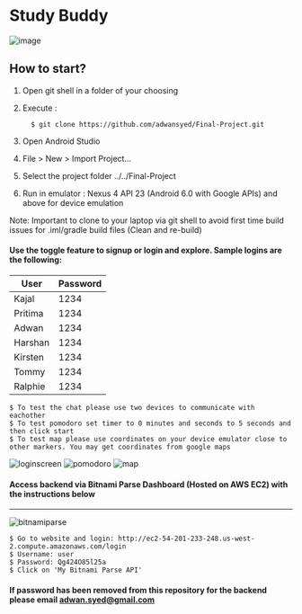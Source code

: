 # Study Buddy
![image](https://user-images.githubusercontent.com/1751112/34926622-ad783188-f97e-11e7-91bf-34c34028bc96.png)

## How to start?

1. Open git shell in a folder of your choosing
2. Execute :

         $ git clone https://github.com/adwansyed/Final-Project.git
         
3. Open Android Studio
4. File > New > Import Project...
5. Select the project folder ../../Final-Project
6. Run in emulator : Nexus 4 API 23 (Android 6.0 with Google APIs) and above for device emulation
	
Note: Important to clone to your laptop via git shell to avoid first time build issues for .iml/gradle build files (Clean and re-build)
	 
#### Use the toggle feature to signup or login and explore. Sample logins are the following:

| User    | Password | 
|---------|----------|
| Kajal   | 1234     |
| Pritima | 1234     |
| Adwan   | 1234     |
| Harshan | 1234     |
| Kirsten | 1234     |
| Tommy   | 1234     |
| Ralphie | 1234     |
 
    $ To test the chat please use two devices to communicate with eachother
    $ To test pomodoro set timer to 0 minutes and seconds to 5 seconds and then click start
    $ To test map please use coordinates on your device emulator close to other markers. You may get coordinates from google maps

![loginscreen](https://user-images.githubusercontent.com/1751112/34053599-69bddec6-e195-11e7-9426-e4ab1e949944.JPG) ![pomodoro](https://user-images.githubusercontent.com/1751112/34053628-8441de0a-e195-11e7-8024-57b922cee309.JPG) ![map](https://user-images.githubusercontent.com/1751112/34053662-a3345d56-e195-11e7-8bc2-f44c92fb5fdc.JPG)

#### Access backend via Bitnami Parse Dashboard (Hosted on AWS EC2) with the instructions below
--------------
![bitnamiparse](https://user-images.githubusercontent.com/1751112/34023459-13e2b210-e113-11e7-8306-ab6036feda6b.JPG)

    $ Go to website and login: http://ec2-54-201-233-248.us-west-2.compute.amazonaws.com/login
    $ Username: user
    $ Password: Qg424O85l25a
    $ Click on 'My Bitnami Parse API'

#### If password has been removed from this repository for the backend please email adwan.syed@gmail.com

